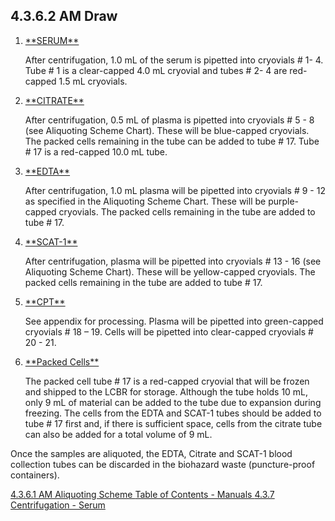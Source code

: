 ## 4.3.6.2 AM Draw

<ol start="1">
<li><u>**SERUM**</u>

   After centrifugation, 1.0 mL of the serum is pipetted into cryovials # 1- 4.  Tube # 1 is a clear-capped 4.0 mL cryovial and tubes # 2- 4 are red-capped 1.5 mL cryovials.

<li><u>**CITRATE**</u>

   After centrifugation, 0.5 mL of plasma is pipetted into cryovials #  5 - 8 (see Aliquoting Scheme Chart).  These will be blue-capped cryovials.  The packed cells remaining in the tube can be added to tube # 17.  Tube # 17 is a red-capped 10.0 mL tube.

<li><u>**EDTA**</u>

   After centrifugation, 1.0 mL plasma will be pipetted into cryovials # 9 - 12 as specified in the Aliquoting Scheme Chart.  These will be purple-capped cryovials. The packed cells remaining in the tube are added to tube # 17.

<li><u>**SCAT-1**</u>

   After centrifugation, plasma will be pipetted into cryovials # 13 - 16 (see Aliquoting Scheme Chart).  These will be yellow-capped cryovials.  The packed cells remaining in the tube are added to tube # 17.

<li><u>**CPT**</u>

   See appendix for processing.  Plasma will be pipetted into green-capped cryovials # 18 – 19. Cells will be pipetted into clear-capped cryovials # 20 - 21.

<li><u>**Packed Cells**</u>

   The packed cell tube # 17 is a red-capped cryovial that will be frozen and shipped to the LCBR for storage.  Although the tube holds 10 mL, only 9 mL of material can be added to the tube due to expansion during freezing.  The cells from the EDTA and SCAT-1 tubes should be added to tube # 17 first and, if there is sufficient space, cells from the citrate tube can also be added for a total volume of 9 mL.
	</ol>

Once the samples are aliquoted, the EDTA, Citrate and SCAT-1 blood collection tubes can be discarded in the biohazard waste (puncture-proof containers).


<div class="center">
<div class="btn-group">
  <a href=":pages_path:/manuals/blood-collection-processing/4-03-06-01-am-aliquoting-scheme.md" class="btn btn-default">
    <span class="glyphicon glyphicon-chevron-left"></span>
    4.3.6.1 AM Aliquoting Scheme
  </a>

  <a href=":pages_path:/manuals/manual-toc.md" class="btn btn-default">
    <span class="glyphicon glyphicon-chevron-up"></span>
    Table of Contents - Manuals
  </a>

  <a href=":pages_path:/manuals/blood-collection-processing/4-03-07-centrifugation-serum.md" class="btn btn-success">
    4.3.7 Centrifugation - Serum
    <span class="glyphicon glyphicon-chevron-right"></span>
  </a>
</div>
</div>
